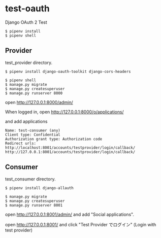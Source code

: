 # test-oauth

Django OAuth 2 Test

```
$ pipenv install
$ pipenv shell
```
## Provider

test_provider directory.

```
$ pipenv install django-oauth-toolkit django-cors-headers
```

```
$ pipenv shell
$ manage.py migrate
$ manage.py createsuperuser
$ manage.py runserver 8000
```

open http://127.0.0.1:8000/admin/

When logged in, open http://127.0.0.1:8000/o/applications/

and add applications

```
Name: test-consumer (any)
Client type: Confidential
Authorization grant type: Authorization code
Redirect urls:
http://localhost:8001/accounts/testprovider/login/callback/
http://127.0.0.1:8001/accounts/testprovider/login/callback/
```

## Consumer

test_consumer directory.

```
$ pipenv install django-allauth
```

```
$ manage.py migrate
$ manage.py createsuperuser
$ manage.py runserver 8001
```

open http://127.0.0.1:8001/admin/ and add "Social applications".

open http://127.0.0.1:8001/ and click "Test Provider でログイン" (Login with test provider)
